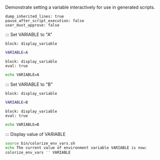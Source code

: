 Demonstrate setting a variable interactively for use in generated scripts.

```opts :(document_options)
dump_inherited_lines: true
pause_after_script_execution: false
user_must_approve: false
```

::: Set VARIABLE to "A"

```link :set_to_A +(set_to_A)
block: display_variable
```

```bash :(set_to_A)
VARIABLE=A
```

```link :set_to_A_eval +(set_to_A_eval)
block: display_variable
eval: true
```

```bash :(set_to_A_eval)
echo VARIABLE=A
```

::: Set VARIABLE to "B"

```link :set_to_B +(set_to_B)
block: display_variable
```

```bash :(set_to_B)
VARIABLE=B
```

```link :set_to_B_eval +(set_to_B_eval)
block: display_variable
eval: true
```

```bash :(set_to_B_eval)
echo VARIABLE=B
```

::: Display value of VARIABLE

```bash :display_variable
source bin/colorize_env_vars.sh
echo The current value of environment variable VARIABLE is now:
colorize_env_vars '' VARIABLE
```
